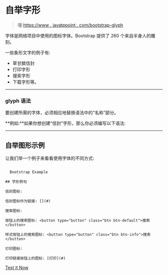 # 自举字形

> 噻:[https://www . javatppoint . com/bootstrap-glyph](https://www.javatpoint.com/bootstrap-glyphicon)

字体是网络项目中使用的图标字体。Bootstrap 提供了 260 个来自半身人的雕刻。

一些象形文字的例子有:

*   草甘膦信封
*   打印字形
*   搜索字形
*   下载字形等。

* * *

### glyph 语法

要创建所需的字体，必须相应地替换语法中的“名称”部分。

**例如:**如果你想创建“信封”字形，那么你必须编写以下语法:

* * *

## 自举图形示例

让我们举一个例子来看看使用字体的不同方式:

```

  Bootstrap Example

## 字形例句

信封图标:

信封图标作为链接: [](#) 

搜索图标:

按钮上的搜索图标: <button type="button" class="btn btn-default">搜索</button>

样式按钮上的搜索图标: <button type="button" class="btn btn-info">搜索</button>

打印图标:

打印链接按钮上的图标: [打印](#)

```

[Test it Now](https://www.javatpoint.com/oprweb/test.jsp?filename=bootstrapglyphicon1)